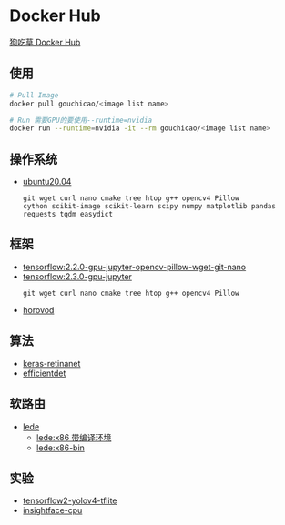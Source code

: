 # Docker Hub
[狗吃草 Docker Hub](https://hub.docker.com/u/gouchicao)

## 使用
```bash
# Pull Image
docker pull gouchicao/<image list name>

# Run 需要GPU的要使用--runtime=nvidia
docker run --runtime=nvidia -it --rm gouchicao/<image list name>
```

## 操作系统
* [ubuntu20.04](dockerfile/ubuntu20.04)
    ```
    git wget curl nano cmake tree htop g++ opencv4 Pillow 
    cython scikit-image scikit-learn scipy numpy matplotlib pandas requests tqdm easydict
    ```

## 框架
* [tensorflow:2.2.0-gpu-jupyter-opencv-pillow-wget-git-nano](dockerfile/tensorflow2.2.0-gpu-jupyter-opencv4-pillow-wget-curl-git-nano)
* [tensorflow:2.3.0-gpu-jupyter](dockerfile/tensorflow2.3.0-gpu-jupyter-opencv4-pillow-wget-curl-git-nano)
    ```
    git wget curl nano cmake tree htop g++ opencv4 Pillow
    ```
* [horovod](dockerfile/horovod)

## 算法 
* [keras-retinanet](https://github.com/gouchicao/keras-retinanet/blob/master/Dockerfile)
* [efficientdet](https://github.com/gouchicao/efficientdet/blob/master/dockerfile/efficientdet)

## 软路由
* [lede](dockerfile/openwrt-lede)
    * [lede:x86 带编译环境](dockerfile/openwrt-lede-x86)
    * [lede:x86-bin](dockerfile/openwrt-lede-x86-bin)

## 实验
* [tensorflow2-yolov4-tflite](dockerfile/tensorflow2-yolov4-tflite)
* [insightface-cpu](dockerfile/insightface-cpu)
